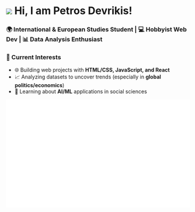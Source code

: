 <!-- <img src='https://user-images.githubusercontent.com/100411628/236674097-fb1ba478-230d-4f80-a71f-effc22519ff9.png' alt='profile-pic' width='1000' /> -->
# <img src='https://media.giphy.com/media/hvRJCLFzcasrR4ia7z/giphy.gif' width='32' /> Hi, I am Petros Devrikis!
<h3><strong>🌍 International & European Studies Student | 💻 Hobbyist Web Dev | 📊 Data Analysis Enthusiast</strong></h3>

<!--**Petrosdevri/Petrosdevri** is a ✨ _special_ ✨ repository because its `README.md` (this file) appears on your GitHub profile.

Here are some ideas to get you started:

- 🔭 I’m currently working on ...
- 🌱 I’m currently learning ...
- 👯 I’m looking to collaborate on ...
- 🤔 I’m looking for help with ...
- 💬 Ask me about ...
- 📫 How to reach me: ...
- 😄 Pronouns: ...
- ⚡ Fun fact: ...
-->

### 🔭 Current Interests  
- 🌐 Building web projects with **HTML/CSS, JavaScript, and React**  
- 📈 Analyzing datasets to uncover trends (especially in **global politics/economics**)  
- 🤖 Learning about **AI/ML** applications in social sciences

<!--### 🛠️ Tech Stack  
<div style="display: flex;">
</div>-->

![Overview](https://github.com/Petrosdevri/github-stats-transparent/blob/output/generated/overview.svg)

